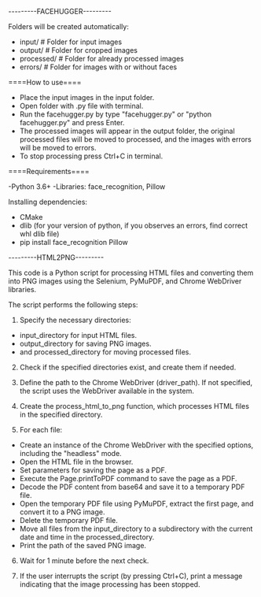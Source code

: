 ---------FACEHUGGER---------

Folders will be created automatically:
- input/ # Folder for input images
- output/ # Folder for cropped images
- processed/ # Folder for already processed images
- errors/ # Folder for images with or without faces

====How to use====

- Place the input images in the input folder.
- Open folder with .py file with terminal.
- Run the facehugger.py by type "facehugger.py" or "python facehugger.py" and press Enter.
- The processed images will appear in the output folder, the original processed files will be moved to processed, and the images with errors will be moved to errors.
- To stop processing press Ctrl+C in terminal.

====Requirements====

-Python 3.6+
-Libraries: face_recognition, Pillow

Installing dependencies:

- CMake
- dlib (for your version of python, if you observes an errors, find correct whl dlib file)
- pip install face_recognition Pillow



---------HTML2PNG---------

This code is a Python script for processing HTML files and converting them into PNG images using the Selenium, PyMuPDF, and Chrome WebDriver libraries.

The script performs the following steps:

1) Specify the necessary directories: 
- input_directory for input HTML files.
- output_directory for saving PNG images.
- and processed_directory for moving processed files.
    
2) Check if the specified directories exist, and create them if needed.

3) Define the path to the Chrome WebDriver (driver_path). If not specified, the script uses the WebDriver available in the system.

4) Create the process_html_to_png function, which processes HTML files in the specified directory.

5) For each file:
- Create an instance of the Chrome WebDriver with the specified options, including the "headless" mode.
- Open the HTML file in the browser.
- Set parameters for saving the page as a PDF.
- Execute the Page.printToPDF command to save the page as a PDF.
- Decode the PDF content from base64 and save it to a temporary PDF file.
- Open the temporary PDF file using PyMuPDF, extract the first page, and convert it to a PNG image.
- Delete the temporary PDF file.
- Move all files from the input_directory to a subdirectory with the current date and time in the processed_directory.
- Print the path of the saved PNG image.
    
6) Wait for 1 minute before the next check.

7) If the user interrupts the script (by pressing Ctrl+C), print a message indicating that the image processing has been stopped.
